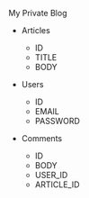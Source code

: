 My Private Blog

- Articles
  - ID
  - TITLE
  - BODY

- Users
  - ID
  - EMAIL
  - PASSWORD

- Comments
  - ID
  - BODY
  - USER_ID
  - ARTICLE_ID
